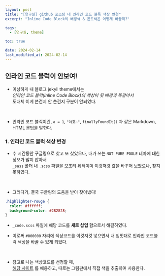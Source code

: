 ```yaml
---
layout: post
title: "[연구실] github 포스팅 내 인라인 코드 블록 색상 변경"
excerpt: "Inline Code Block의 배경색 & 폰트색은 어떻게 바꿀까?"

tags:
  - [연구실, theme]

toc: true

date: 2024-02-14
last_modified_at: 2024-02-14
---
```

## 인라인 코드 블럭이 안보여!
- 이상하게 내 블로그 jekyll theme에서는  
*인라인 코드 블럭(Inline Code Block)의 색상이 뒷 배경과 똑같아서*  
도대체 이게 쓴건지 안 쓴건지 구분이 안되었다.  
<br>

- 인라인 코드 블럭이란, `a = 1`, `"야호~"`, `finallyFoundIt()` 과 같은 Markdown, HTML 문법을 말한다.

### 1. 인라인 코드 블럭 색상 변경
- 수 시간동안 구글링으로 찾고 또 찾았으나, 내가 쓰는 `NOT PURE POOLE` 테마에 대한 정보가 많지 않아서  
`_sass` 폴더 내 `.scss` 파일을 모조리 뒤적이며 이것저것 값을 바꾸어 보았으나, 찾지 못하였다.  
<br>

- 그러다가, 결국 구글링의 도움을 받아 찾아냈다!

```scss
.highlighter-rouge {
  color: #ffffff;
  background-color: #282828;
}
```

- `_code.scss` 파일에 해당 코드를 **새로 삽입** 함으로서 해결하였다.

- 이로써 `#000000` 자리에 색상코드를 이것저것 넣으면서 내 입맛대로 인라인 코드블럭 색상을 바꿀 수 있게 되었다.  
<br>

- 참고로 나는 색상코드를 선정할 때,  
[해당 사이트][def] 를 애용하고, 때로는 그림판에서 직접 색을 추출하여 사용한다.

[def]: https://httpk.tistory.com/entry/%EC%83%89%EC%83%81%ED%91%9C-%EC%BD%94%EB%93%9C%EC%BB%AC%EB%9F%AC%EC%9D%B4%EB%A6%84%EC%98%81%EB%AC%B8%ED%95%9C%EA%B8%80